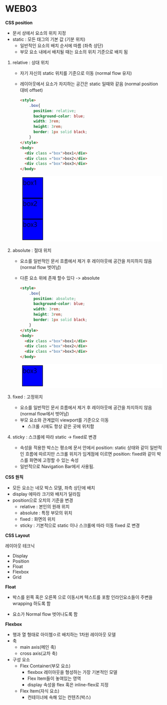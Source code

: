 # WEB03

**CSS position**

- 문서 상에서 요소의 위치 지정 
- static : 모든 태그의 기본 값 (기분 위치)
  - 일반적인 요소의 배치 순서에 따름 (좌측 상단)
  - 부모 요소 내에서 배치될 때는 요소의 위치 기준으로 배치 됨 

1. relative : 상대 위치

   - 자기 자신의 static 위치를 기준으로 이동 (normal flow 유지)

   - 레이아웃에서 요소가 차지하는 공간은 static 일때와 같음 (normal position 대비 offset)

     ```html
     <style>
         .box{
           position: relative;
           background-color: blue;
           width: 3rem;
           height: 3rem;
           border: 1px solid black;
         }
     </style>
     <body>
       <div class ="box">box1</div>
       <div class ="box">box2</div>
       <div class ="box">box3</div>
     </body>
     ```

     ![relativebox](WEB03.assets/relativebox.png)

2. absolute : 절대 위치

   - 요소를 일반적인 문서 흐름에서 제거 후 레이아웃에 공간을 차지하지 않음(normal flow 벗어남)

   - 다른 요소 위에 존재 할수 있다 -> absolute

     ```html
     <style>
         .box{
           position: absolute;
           background-color: blue;
           width: 3rem;
           height: 3rem;
           border: 1px solid black;
         }
     </style>
     <body>
       <div class ="box">box1</div>
       <div class ="box">box2</div>
       <div class ="box">box3</div>
     </body>
     ```

     ![absolutebox](WEB03.assets/absolutebox.png)

3. fixed : 고정위치

   - 요소를 일반적인 문서 흐름에서 제거 후 레이아웃에 공간을 차지하지 않음(normal flow에서 벗어남)
   - 부모 요소와 관계없이 viewport를 기준으오 이동 
     - 스크롤 시에도 항상 같은 곳에 위치함 

4. sticky : 스크롤에 따라 static -> fixed로 변경 
   -  속성을 적용한 박스는 평소에 문서 안에서 position: static 상태와 같이 일반적인 흐름에 따르지만 스크롤 위치가 임계점에 이르면 position: fixed와 같이 박스를 화면에 고정할 수 있는 속성
   - 일반적으로 Navigation Bar에서 사용됨. 

**CSS 원칙**

- 모든 요소는 네모 박스 모델, 좌측 상단에 배치
- display 에따라 크기와 배치가 달라짐 
- position으로 오치의 기준을 변경 
  - relative : 본인의 원래 위치 
  - absolute : 특정 부모의 위치
  - fixed : 화면의 위치
  - sticky : 기본적으로 static 이나 스크롤에 따라 이동 fixed 로 변경

**CSS Layout**

레이아웃 테크닉 

- Display
- Position
- Float
- Flexbox
- Grid



**Float**

- 박스를 왼쪽 혹은 오른쪽 으로 이동시켜 텍스트를 포함 인라인요소들이 주변을 wrapping 하도록 함

- 요소가 Normal flow 벗어나도록 함 

  

**Flexbox**

- 행과 열 형태로 아이쳄ㅇ르 배치하는 1차원 레이아웃 모델 
- 축 
  - main axis(메인 축)
  - cross axis(교차 축)
- 구성 요소 
  - Flex Container(부모 요소)
    - flexbox 레이아웃을 형성하는 가장 기본적인 모델 
    - Flex Item들이 놓여있는 영역 
    - display 속성을 flex 혹은 inline-flex로 지정
  - Flex Item(자식 요소)
    - 컨테이너에 속해 있는 컨텐츠(박스)